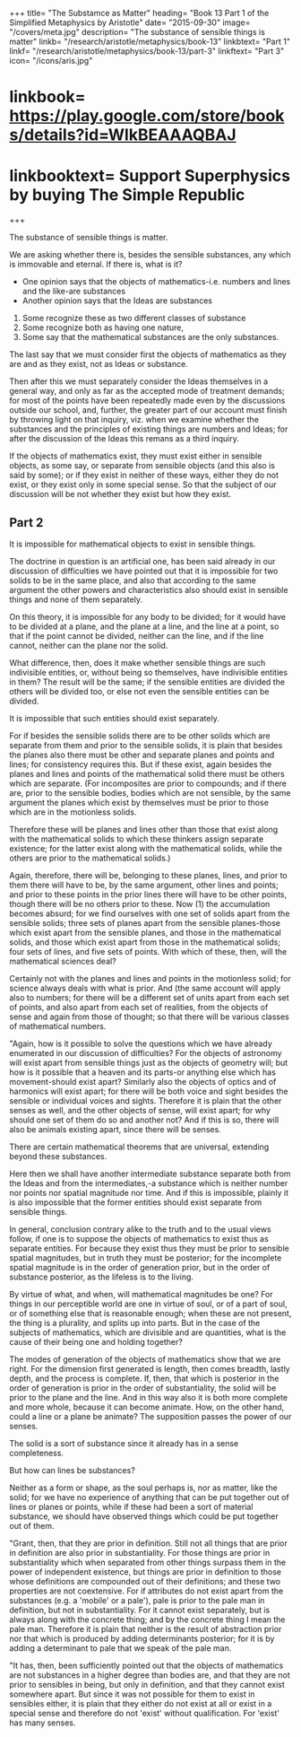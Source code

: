 +++
title= "The Substamce as Matter"
heading= "Book 13 Part 1 of the Simplified Metaphysics by Aristotle"
date= "2015-09-30"
image= "/covers/meta.jpg"
description= "The substance of sensible things is matter"
linkb= "/research/aristotle/metaphysics/book-13"
linkbtext= "Part 1"
linkf= "/research/aristotle/metaphysics/book-13/part-3"
linkftext= "Part 3"
icon= "/icons/aris.jpg"
# linkbook= https://play.google.com/store/books/details?id=WlkBEAAAQBAJ
# linkbooktext= Support Superphysics by buying The Simple Republic
+++


The substance of sensible things is matter. <!-- and , dealing in the treatise on physics with matter, and later with the substance which has actual existence.  -->

We are asking whether there is, besides the sensible substances, any which is immovable and eternal. If there is, what is it? 

<!-- is, we must first consider what is said by others, so that, if there is anything which they say wrongly, we may not be liable to the same objections, while, if there is any opinion common to them and us, we shall have no private grievance against ourselves on that account; for one must be content to state some points better than one's predecessors, and others no worse. -->

- One opinion says that the objects of mathematics-i.e. numbers and lines and the like-are substances
- Another opinion says that the Ideas are substances

1. Some recognize these as two different classes of substance
2. Some recognize both as having one nature,
3. Some say that the mathematical substances are the only substances. 

The last say that we must consider first the objects of mathematics as they are and as they exist, not as Ideas or substance. <!-- . , not qualifying them by any other characteristic-not asking, for instance, whether they are in fact Ideas or not, or whether they are the principles and substances of existing things or not, but only whether as objects of mathematics they exist or not, and if they exist, how they exist.  -->

Then after this we must separately consider the Ideas themselves in a general way, and only as far as the accepted mode of treatment demands; for most of the points have been repeatedly made even by the discussions outside our school, and, further, the greater part of our account must finish by throwing light on that inquiry, viz. when we examine whether the substances and the principles of existing things are numbers and Ideas; for after the discussion of the Ideas this remans as a third inquiry.

If the objects of mathematics exist, they must exist either in sensible objects, as some say, or separate from sensible objects (and this also is said by some); or if they exist in neither of these ways, either they do not exist, or they exist only in some special sense. So that the subject of our discussion will be not whether they exist but how they exist.


## Part 2

It is impossible for mathematical objects to exist in sensible things. 

The doctrine in question is an artificial one, has been said already in our discussion of difficulties we have pointed out that it is impossible for two solids to be in the same place, and also that according to the same argument the other powers and characteristics also should exist in sensible things and none of them separately. 

On this theory, it is impossible for any body to be divided; for it would have to be divided at a plane, and the plane at a line, and the line at a point, so that if the point cannot be divided, neither can the line, and if the line cannot, neither can the plane nor the solid. 

What difference, then, does it make whether sensible things are such indivisible entities, or, without being so themselves, have indivisible entities in them? The result will be the same; if the sensible entities are divided the others will be divided too, or else not even the sensible entities can be divided.

It is impossible that such entities should exist separately. 

For if besides the sensible solids there are to be other solids which are separate from them and prior to the sensible solids, it is plain that besides the planes also there must be other and separate planes and points and lines; for consistency requires this. But if these exist, again besides the planes and lines and points of the mathematical solid there must be others which are separate. (For incomposites are prior to compounds; and if there are, prior to the sensible bodies, bodies which are not sensible, by the same argument the planes which exist by themselves must be prior to those which are in the motionless solids. 

Therefore these will be planes and lines other than those that exist along with the mathematical solids to which these thinkers assign separate existence; for the latter exist along with the mathematical solids, while the others are prior to the mathematical solids.) 

Again, therefore, there will be, belonging to these planes, lines, and prior to them there will have to be, by the same argument, other lines and points; and prior to these points in the prior lines there will have to be other points, though there will be no others prior to these. Now (1) the accumulation becomes absurd; for we find ourselves with one set of solids apart from the sensible solids; three sets of planes apart from the sensible planes-those which exist apart from the sensible planes, and those in the mathematical solids, and those which exist apart from those in the mathematical solids; four sets of lines, and five sets of points. With which of these, then, will the mathematical sciences deal? 

Certainly not with the planes and lines and points in the motionless solid; for science always deals with what is prior. And (the same account will apply also to numbers; for there will be a different set of units apart from each set of points, and also apart from each set of realities, from the objects of sense and again from those of thought; so that there will be various classes of mathematical numbers.

"Again, how is it possible to solve the questions which we have already enumerated in our discussion of difficulties? For the objects of astronomy will exist apart from sensible things just as the objects of geometry will; but how is it possible that a heaven and its parts-or anything else which has movement-should exist apart? Similarly also the objects of optics and of harmonics will exist apart; for there will be both voice and sight besides the sensible or individual voices and sights. Therefore it is plain that the other senses as well, and the other objects of sense, will exist apart; for why should one set of them do so and another not? And if this is so, there will also be animals existing apart, since there will be senses.

There are certain mathematical theorems that are universal, extending beyond these substances. 

Here then we shall have another intermediate substance separate both from the Ideas and from the intermediates,-a substance which is neither number nor points nor spatial magnitude nor time. And if this is impossible, plainly it is also impossible that the former entities should exist separate from sensible things.

In general, conclusion contrary alike to the truth and to the usual views follow, if one is to suppose the objects of mathematics to exist thus as separate entities. For because they exist thus they must be prior to sensible spatial magnitudes, but in truth they must be posterior; for the incomplete spatial magnitude is in the order of generation prior, but in the order of substance posterior, as the lifeless is to the living.

By virtue of what, and when, will mathematical magnitudes be one? For things in our perceptible world are one in virtue of soul, or of a part of soul, or of something else that is reasonable enough; when these are not present, the thing is a plurality, and splits up into parts. But in the case of the subjects of mathematics, which are divisible and are quantities, what is the cause of their being one and holding together?

The modes of generation of the objects of mathematics show that we are right. For the dimension first generated is length, then comes breadth, lastly depth, and the process is complete. If, then, that which is posterior in the order of generation is prior in the order of substantiality, the solid will be prior to the plane and the line. And in this way also it is both more complete and more whole, because it can become animate. How, on the other hand, could a line or a plane be animate? The supposition passes the power of our senses.

The solid is a sort of substance since it already has in a sense completeness. 

But how can lines be substances? 

Neither as a form or shape, as the soul perhaps is, nor as matter, like the solid; for we have no experience of anything that can be put together out of lines or planes or points, while if these had been a sort of material substance, we should have observed things which could be put together out of them.

"Grant, then, that they are prior in definition. Still not all things that are prior in definition are also prior in substantiality. For those things are prior in substantiality which when separated from other things surpass them in the power of independent existence, but things are prior in definition to those whose definitions are compounded out of their definitions; and these two properties are not coextensive. For if attributes do not exist apart from the substances (e.g. a 'mobile' or a pale'), pale is prior to the pale man in definition, but not in substantiality. For it cannot exist separately, but is always along with the concrete thing; and by the concrete thing I mean the pale man. Therefore it is plain that neither is the result of abstraction prior nor that which is produced by adding determinants posterior; for it is by adding a determinant to pale that we speak of the pale man.

"It has, then, been sufficiently pointed out that the objects of mathematics are not substances in a higher degree than bodies are, and that they are not prior to sensibles in being, but only in definition, and that they cannot exist somewhere apart. But since it was not possible for them to exist in sensibles either, it is plain that they either do not exist at all or exist in a special sense and therefore do not 'exist' without qualification. For 'exist' has many senses.

